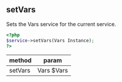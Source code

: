 ## setVars

Sets the Vars service for the current service.

```php
<?php
$service->setVars(Vars Instance);
?>
```

| method | param |
|:-----|:-----:|
| setVars | Vars $Vars |

